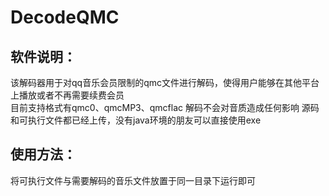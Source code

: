 # DecodeQMC
## 软件说明：
  该解码器用于对qq音乐会员限制的qmc文件进行解码，使得用户能够在其他平台上播放或者不再需要续费会员  
  目前支持格式有qmc0、qmcMP3、qmcflac
  解码不会对音质造成任何影响
  源码和可执行文件都已经上传，没有java环境的朋友可以直接使用exe  
## 使用方法：
  将可执行文件与需要解码的音乐文件放置于同一目录下运行即可

